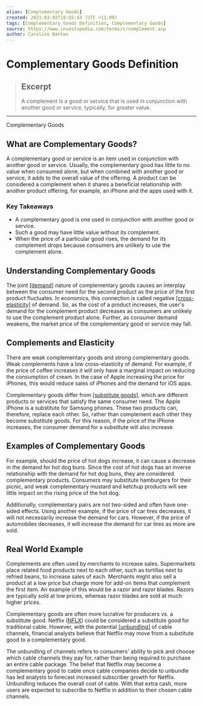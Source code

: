 ```yaml
---
alias: [Complementary Goods]
created: 2021-03-02T18:55:43 (UTC +11:00)
tags: [Complementary Goods Definition, Complementary Goods]
source: https://www.investopedia.com/terms/c/complement.asp
author: Caroline Banton
---
```


# Complementary Goods Definition

> ## Excerpt
> A complement is a good or service that is used in conjunction with another good or service, typically, for greater value.

---

Complementary Goods
## What are Complementary Goods?

A complementary good or service is an item used in conjunction with another good or service. Usually, the complementary good has little to no value when consumed alone, but when combined with another good or service, it adds to the overall value of the offering. A product can be considered a complement when it shares a beneficial relationship with another product offering, for example, an iPhone and the apps used with it.

### Key Takeaways

-   A complementary good is one used in conjunction with another good or service.
-   Such a good may have little value without its complement.
-   When the price of a particular good rises, the demand for its complement drops because consumers are unlikely to use the complement alone.

## Understanding Complementary Goods

The joint [[demand]](https://www.investopedia.com/terms/d/demand.asp) nature of complementary goods causes an interplay between the consumer need for the second product as the price of the first product fluctuates. In economics, this connection is called negative [[cross-elasticity]](https://www.investopedia.com/video/play/cross-elasticity-demand/) of demand. So, as the cost of a product increases, the user's demand for the complement product decreases as consumers are unlikely to use the complement product alone. Further, as consumer demand weakens, the market price of the complementary good or service may fall.

## Complements and Elasticity

There are weak complementary goods and strong complementary goods. Weak complements have a low cross-elasticity of demand. For example, if the price of coffee increases it will only have a marginal impact on reducing the consumption of cream. In the case of Apple increasing the price for iPhones, this would reduce sales of iPhones and the demand for iOS apps.

Complementary goods differ from [[substitute goods]](https://www.investopedia.com/terms/s/substitute.asp), which are different products or services that satisfy the same consumer need. The Apple iPhone is a substitute for Samsung phones. These two products can, therefore, replace each other. So, rather than complement each other they become substitute goods. For this reason, if the price of the iPhone increases, the consumer demand for a substitute will also increase.

## Examples of Complementary Goods

For example, should the price of hot dogs increase, it can cause a decrease in the demand for hot dog buns. Since the cost of hot dogs has an inverse relationship with the demand for hot dog buns, they are considered complementary products. Consumers may substitute hamburgers for their picnic, and weak complementary mustard and ketchup products will see little impact on the rising price of the hot dog.

Additionally, complementary pairs are not two-sided and often have one-sided effects. Using another example, if the price of car tires decreases, it will not necessarily increase the demand for cars. However, if the price of automobiles decreases, it will increase the demand for car tires as more are sold.

## Real World Example

Complements are often used by merchants to increase sales. Supermarkets place related food products next to each other, such as tortillas next to refried beans, to increase sales of each. Merchants might also sell a product at a low price but charge more for add-on items that complement the first item. An example of this would be a razor and razor blades. Razors are typically sold at low prices, whereas razor blades are sold at much higher prices.

Complementary goods are often more lucrative for producers vs. a substitute good. Netflix ([NFLX](https://www.investopedia.com/markets/quote?tvwidgetsymbol=nflx)) could be considered a substitute good for traditional cable. However, with the potential [[unbundling]](https://www.investopedia.com/terms/u/unbundling.asp) of cable channels, financial analysts believe that Netflix may move from a substitute good to a complementary good.

The unbundling of channels refers to consumers' ability to pick and choose which cable channels they pay for, rather than being required to purchase an entire cable package. The belief that Netflix may become a complementary good to cable once cable companies decide to unbundle has led analysts to forecast increased subscriber growth for Netflix. Unbundling reduces the overall cost of cable. With that extra cash, more users are expected to subscribe to Netflix in addition to their chosen cable channels.
